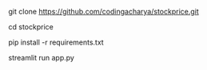 git clone https://github.com/codingacharya/stockprice.git

cd stockprice

pip install -r requirements.txt

streamlit run app.py
